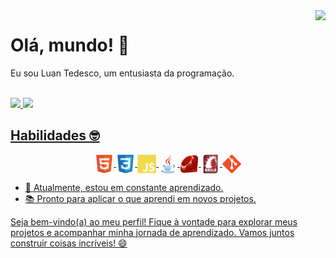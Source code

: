 <img src="https://github.com/LuanTedesco/LuanTedesco/blob/main/readme-images/programer.png" align="right"/>

# Olá, mundo! 👋

Eu sou Luan Tedesco, um entusiasta da programação.

<div><br>
  <a href="https://github.com/LuanTedesco">
  <img height="180em" src="https://github-readme-stats.vercel.app/api?username=LuanTedesco&show_icons=true&theme=github_dark&include_all_commits=true&count_private=true"/>
  <img height="180em" src="https://github-readme-stats.vercel.app/api/top-langs/?username=LuanTedesco&layout=compact&langs_count=7&theme=github_dark&hide=qml,batchfile"/>
</div>

## Habilidades :nerd_face:

<p align="center">
  <img align="center" alt="html5" height="30" width="auto" src="https://raw.githubusercontent.com/devicons/devicon/master/icons/html5/html5-original.svg">
  <img align="center" alt="css3" height="30" width="auto" src="https://raw.githubusercontent.com/devicons/devicon/master/icons/css3/css3-original.svg">
  <img align="center" alt="javascript" height="30" width="auto" src="https://raw.githubusercontent.com/devicons/devicon/master/icons/javascript/javascript-plain.svg">
  <img align="center" alt="java" height="30" width="auto" src="https://raw.githubusercontent.com/devicons/devicon/master/icons/java/java-original.svg">
  <img align="center" alt="ruby" height="30" width="auto" src="https://raw.githubusercontent.com/devicons/devicon/master/icons/ruby/ruby-original.svg">
  <img align="center" alt="rails" height="30" width="auto" src="https://raw.githubusercontent.com/devicons/devicon/master/icons/rails/rails-original-wordmark.svg">
  <img align="center" alt="git" height="30" width="auto" src="https://raw.githubusercontent.com/devicons/devicon/master/icons/git/git-original.svg">
</p>

- 🌱 Atualmente, estou em constante aprendizado.
- 📚 Pronto para aplicar o que aprendi em novos projetos.

Seja bem-vindo(a) ao meu perfil! Fique à vontade para explorar meus projetos e acompanhar minha jornada de aprendizado. Vamos juntos construir coisas incríveis! 😄

